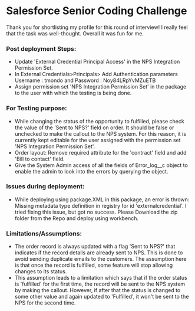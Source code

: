 # Salesforce Senior Coding Challenge

Thank you for shortlisting my profile for this round of interview! I really feel that the task was well-thought. Overall it was fun for me.

### Post deployment Steps:
* Update 'External Credential Principal Access' in the NPS Integration Permission Set.
* In External Credentials>Principals> Add Authentication parameters Username : tmondo and Password : Noy84LRpYvMZuETB
* Assign permission set 'NPS Integration Permission Set' in the package to the user with which the testing is being done.

### For Testing purpose:

* While changing the status of the opportunity to fulfilled, please check the value of the 'Sent to NPS?' field on order. It should be false or unchecked to make the callout to the NPS system. For this reason, it is currently kept editable for the user assigned with the permission set 'NPS Integration Permission Set'. 
* Order layout: Remove required attribute for the 'contract' field and add 'Bill to contact' field.  
* Give the System Admin access of all the fields of Error_log__c object to enable the admin to look into the errors by querying the object.

### Issues during deployment:
* While deploying using package.XML in this package, an error is thrown: Missing metadata type definition in registry for id 'externalcredential'. I tried fixing this issue, but got no success. Please Download the zip folder from the Repo and deploy using workbench. 

### Limitations/Assumptions:

* The order record is always updated with a flag 'Sent to NPS?' that indicates if the record details are already sent to NPS. This is done to avoid sending duplicate emails to the customers. The assumption here is that once the record is fulfilled, some feature will stop allowing changes to its status. 
* This assumption leads to a limitation which says that if the order status is 'fulfilled' for the first time, the record will be sent to the NPS system by making the callout. However, if after that the status is changed to some other value and again updated to 'Fulfilled', it won't be sent to the NPS for the second time. 


